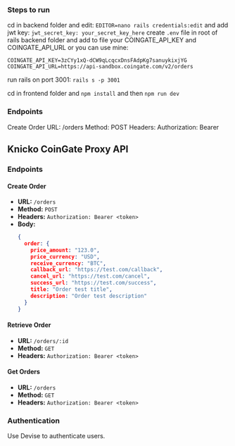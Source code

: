 ### Steps to run
cd in backend folder and edit: `EDITOR=nano rails credentials:edit` and add jwt key: ```jwt_secret_key: your_secret_key_here```
create `.env` file in root of rails backend folder and add to file your COINGATE_API_KEY and COINGATE_API_URL  or you can use mine: 
```
COINGATE_API_KEY=3zCYy1xQ-dCW9qLcqcxDnsFAdpKg7sanuykixjYG
COINGATE_API_URL=https://api-sandbox.coingate.com/v2/orders
```
run rails on port 3001: `rails s -p 3001`

cd in frontend folder and `npm install` and then `npm run dev`

### Endpoints
Create Order
URL: /orders
Method: POST
Headers: Authorization: Bearer <token>
## Knicko CoinGate Proxy API

### Endpoints

#### Create Order
- **URL:** `/orders`
- **Method:** `POST`
- **Headers:** `Authorization: Bearer <token>`
- **Body:**
  ```json
  {
    order: {
      price_amount: "123.0",
      price_currency: "USD",
      receive_currency: "BTC",
      callback_url: "https://test.com/callback",
      cancel_url: "https://test.com/cancel",
      success_url: "https://test.com/success",
      title: "Order test title",
      description: "Order test description"
    }
  }
  ```

#### Retrieve Order
- **URL:** `/orders/:id`
- **Method:** `GET`
- **Headers:** `Authorization: Bearer <token>`

#### Get Orders
- **URL:** `/orders`
- **Method:** `GET`
- **Headers:** `Authorization: Bearer <token>`

### Authentication
Use Devise to authenticate users.
